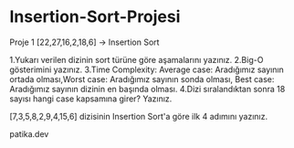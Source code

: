 # Insertion-Sort-Projesi
Proje 1
[22,27,16,2,18,6] -> Insertion Sort

1.Yukarı verilen dizinin sort türüne göre aşamalarını yazınız.
2.Big-O gösterimini yazınız.
3.Time Complexity: Average case: Aradığımız sayının ortada olması,Worst case: Aradığımız sayının sonda olması, Best case: Aradığımız sayının dizinin en başında olması.
4.Dizi sıralandıktan sonra 18 sayısı hangi case kapsamına girer? Yazınız.


[7,3,5,8,2,9,4,15,6] dizisinin Insertion Sort'a göre ilk 4 adımını yazınız.

patika.dev
